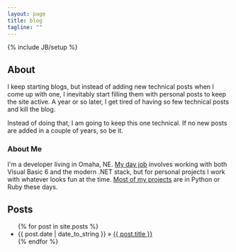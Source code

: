 ```yaml
---
layout: page
title: blog
tagline: ""
---
```

{% include JB/setup %}

## About

I keep starting blogs, but instead of adding new technical posts when I come up 
with one, I inevitably start filling them with personal posts to keep the site
active. A year or so later, I get tired of having so few technical posts and 
kill the blog.

Instead of doing that, I am going to keep this one technical. If no new posts
are added in a couple of years, so be it.

### About Me

I'm a developer living in Omaha, NE. [My day job](http://hobbytown.com) 
involves working with both Visual Basic 6 and the modern .NET stack, but for 
personal projects I work with whatever looks fun at the time. [Most of my 
projects](https://github.com/rnelson) are in Python or Ruby these days.
    
## Posts

<ul class="posts">
  {% for post in site.posts %}
    <li><span>{{ post.date | date_to_string }}</span> &raquo; <a href="{{ BASE_PATH }}{{ post.url }}">{{ post.title }}</a></li>
  {% endfor %}
</ul>
